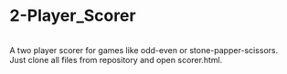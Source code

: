 # 2-Player_Scorer
<br>
A two player scorer for games like odd-even or stone-papper-scissors.
<br>
Just clone all files from repository and open scorer.html.
<br>
<img src="https://repository-images.githubusercontent.com/271060069/08699e80-aaba-11ea-9e08-ba55fd15a8c9" alt="APPLICATION PREVIEW" style="width:500px;height:600px;>
